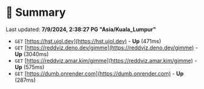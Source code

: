 # 📖 Summary
Last updated: **7/9/2024, 2:38:27 PG "Asia/Kuala_Lumpur"**

- `GET` [https://hst.ujol.dev](https://hst.ujol.dev) - **Up** (471ms)
- `GET` [https://reddviz.deno.dev/gimme](https://reddviz.deno.dev/gimme) - **Up** (3040ms)
- `GET` [https://reddviz.amar.kim/gimme](https://reddviz.amar.kim/gimme) - **Up** (575ms)
- `GET` [https://dumb.onrender.com](https://dumb.onrender.com) - **Up** (287ms)
